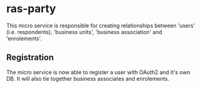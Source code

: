 # ras-party
This micro service is responsible for creating relationships between 'users' (i.e. respondents), 'business units', 'business association' and 'enrolements'.

## Registration
The micro service is now able to register a user with OAuth2 and it's own DB. It will also tie together business associates and enrolements.

